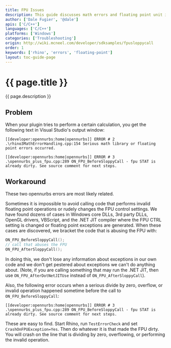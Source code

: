 ```yaml
---
title: FPU Issues
description: This guide discusses math errors and floating point unit issues.
author: ['Dale Fugier', '@dale']
apis: ['C/C++']
languages: ['C/C++']
platforms: ['Windows']
categories: ['Troubleshooting']
origin: http://wiki.mcneel.com/developer/sdksamples/fpusloppycall
order: 1
keywords: ['rhino', 'errors', 'floating-point']
layout: toc-guide-page
---
```


# {{ page.title }}

{{ page.description }}

## Problem

When your plugin tries to perform a certain calculation, you get the following text in Visual Studio's output window:

```
[[developer:opennurbs:home|opennurbs]] ERROR # 2 .\rhino3MathErrorHandling.cpp:154 Serious math library or floating point errors occurred.

[[developer:opennurbs:home|opennurbs]] ERROR # 3 .\opennurbs_plus_fpu.cpp:289 ON_FPU_BeforeSloppyCall - fpu STAT is already dirty. See source comment for next steps.
```

## Workaround

These two opennurbs errors are most likely related.

Sometimes it is impossible to avoid calling code that performs invalid floating point operations or rudely changes the FPU control settings.  We have found dozens of cases in Windows core DLLs, 3rd party DLLs, OpenGL drivers, VBScript, and the .NET JIT compiler where the FPU CTRL setting is changed or floating point exceptions are generated.  When these cases are discovered, we bracket the code that is abusing the FPU with:

```cpp
ON_FPU_BeforeSloppyCall();
// call that abuses the FPU
ON_FPU_AfterSloppyCall();
```

In doing this, we don't lose any information about exceptions in our own code and we don't get pestered about exceptions we can't do anything about.  (Note, if you are calling something that may run the .NET JIT, then use `ON_FPU_AfterDotNetJITUse` instead of `ON_FPU_AfterSloppyCall`).

Also, the following error occurs when a serious divide by zero, overflow, or invalid operation happened sometime before the call to `ON_FPU_BeforeSloppyCall`:

```
[[developer:opennurbs:home|opennurbs]] ERROR # 3 .\opennurbs_plus_fpu.cpp:289 ON_FPU_BeforeSloppyCall - fpu STAT is already dirty. See source comment for next steps.
```

These are easy to find.  Start Rhino, run `TestErrorCheck` and set `CrashOnFPUException=Yes`.  Then do whatever it is that made the FPU dirty.  You will crash on the line that is dividing by zero, overflowing, or performing the invalid operation.
